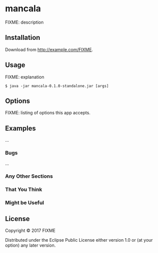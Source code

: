 # mancala

FIXME: description

## Installation

Download from http://example.com/FIXME.

## Usage

FIXME: explanation

    $ java -jar mancala-0.1.0-standalone.jar [args]

## Options

FIXME: listing of options this app accepts.

## Examples

...

### Bugs

...

### Any Other Sections
### That You Think
### Might be Useful

## License

Copyright © 2017 FIXME

Distributed under the Eclipse Public License either version 1.0 or (at
your option) any later version.
